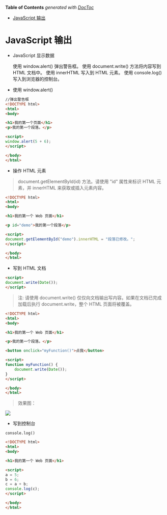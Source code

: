<!-- START doctoc generated TOC please keep comment here to allow auto update -->
<!-- DON'T EDIT THIS SECTION, INSTEAD RE-RUN doctoc TO UPDATE -->
**Table of Contents**  *generated with [DocToc](https://github.com/thlorenz/doctoc)*

- [JavaScript 输出](#javascript-%E8%BE%93%E5%87%BA)

<!-- END doctoc generated TOC please keep comment here to allow auto update -->

# JavaScript 输出

- JavaScript 显示数据

	使用 window.alert() 弹出警告框。
	使用 document.write() 方法将内容写到 HTML 文档中。
	使用 innerHTML 写入到 HTML 元素。
	使用 console.log() 写入到浏览器的控制台。

- 使用 window.alert() 

```html
//弹出警告框
<!DOCTYPE html>
<html>
<body>

<h1>我的第一个页面</h1>
<p>我的第一个段落。</p>

<script>
window.alert(5 + 6);
</script>

</body>
</html>
```

- 操作 HTML 元素

> document.getElementById(id) 方法。请使用 "id" 属性来标识 HTML 元素，并 innerHTML 来获取或插入元素内容。

```html
<!DOCTYPE html>
<html>
<body>

<h1>我的第一个 Web 页面</h1>

<p id="demo">我的第一个段落</p>

<script>
document.getElementById("demo").innerHTML = "段落已修改。";
</script>

</body>
</html>
```

- 写到 HTML 文档

```html
<script>
document.write(Date());
</script>
```

> 注: 请使用 document.write() 仅仅向文档输出写内容。如果在文档已完成加载后执行 document.write，整个 HTML 页面将被覆盖。


```html
<!DOCTYPE html>
<html>
<body>

<h1>我的第一个 Web 页面</h1>

<p>我的第一个段落。</p>

<button onclick="myFunction()">点我</button>

<script>
function myFunction() {
   	document.write(Date());
}
</script>

</body>
</html>
```

> 效果图：

![](https://ws1.sinaimg.cn/large/ecb0a9c3ly1ftcv8zmz87g20kp0dyjt7.gif)

- 写到控制台

`console.log()`

```html
<!DOCTYPE html>
<html>
<body>

<h1>我的第一个 Web 页面</h1>

<script>
a = 5;
b = 6;
c = a + b;
console.log(c);
</script>

</body>
</html>
```

